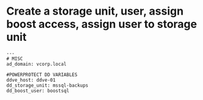 # Create a storage unit, user, assign boost access, assign user to storage unit
````
---
# MISC
ad_domain: vcorp.local

#POWERPROTECT DD VARIABLES
ddve_host: ddve-01
dd_storage_unit: mssql-backups
dd_boost_user: boostsql
````
